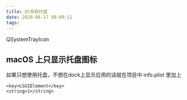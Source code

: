 ```yaml
---
title: Qt系统托盘
date: 2020-06-17 00:09:11
tags:
---
```


QSystemTrayIcon

## macOS 上只显示托盘图标
如果只想使用托盘，不想在dock上显示应用的话就在项目中 info.plist 里加上

```
<key>LSUIElement</key>
<string>1</string>
```
